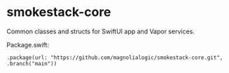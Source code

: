 # smokestack-core

Common classes and structs for SwiftUI app and Vapor services.

Package.swift:
```
.package(url: "https://github.com/magnolialogic/smokestack-core.git", .branch("main"))
```
